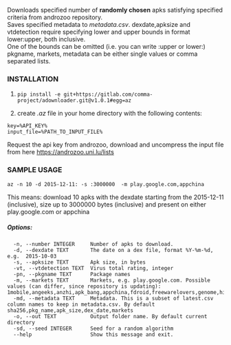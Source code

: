 Downloads specified number of **randomly chosen** apks satisfying specified criteria from androzoo repository.  
Saves specified metadata to *metadata.csv*. dexdate,apksize and vtdetection require specifying lower and upper bounds in format lower:upper, both inclusive.  
One of the bounds can be omitted (i.e. you can write :upper or lower:)  
pkgname, markets, metadata can be either single values or comma separated lists. 
  

### INSTALLATION

1. `pip install -e git+https://gitlab.com/comma-project/adownloader.git@v1.0.1#egg=az`

2. create *.az* file in your home directory with the following contents:  
```
key=%API_KEY%  
input_file=%PATH_TO_INPUT_FILE%
```
Request the api key from androzoo, download and uncompress the input file from here https://androzoo.uni.lu/lists

### SAMPLE USAGE  

  `az -n 10 -d 2015-12-11: -s :3000000  -m play.google.com,appchina`

This means: download 10 apks with the dexdate starting from the
2015-12-11 (inclusive), size up to 3000000 bytes (inclusive) and present on either play.google.com or appchina

##### Options:  
```
  -n, --number INTEGER     Number of apks to download.  
  -d, --dexdate TEXT       The date on a dex file, format %Y-%m-%d, e.g.  2015-10-03
  -s, --apksize TEXT       Apk size, in bytes  
  -vt, --vtdetection TEXT  Virus total rating, integer  
  -pn, --pkgname TEXT      Package names  
  -m, --markets TEXT       Markets, e.g. play.google.com. Possible values (can differ, since repository is updating): 1mobile,angeeks,anzhi,apk_bang,appchina,fdroid,freewarelovers,genome,hiapk,markets,mi.com,play.google.com,proandroid,slideme,torrents'  
  -md, --metadata TEXT     Metadata. This is a subset of latest.csv column names to keep in metadata.csv. By default sha256,pkg_name,apk_size,dex_date,markets  
  -o, --out TEXT           Output folder name. By default current directory  
  -sd, --seed INTEGER      Seed for a random algorithm  
  --help                   Show this message and exit.  
```
